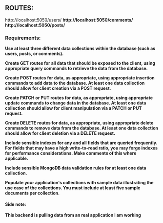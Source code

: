 ## ROUTES: 
http://localhost:5050/users/ <b>
http://localhost:5050/comments/ <b>
http://localhost:5050/posts/


### Requirements:
Use at least three different data collections within the database (such as users, posts, or comments).

Create GET routes for all data that should be exposed to the client, using appropriate query commands to retrieve the data from the database.

Create POST routes for data, as appropriate, using appropriate insertion commands to add data to the database. At least one data collection should allow for client creation via a POST request.

Create PATCH or PUT routes for data, as appropriate, using appropriate update commands to change data in the database. At least one data collection should allow for client manipulation via a PATCH or PUT request.

Create DELETE routes for data, as appropriate, using appropriate delete commands to remove data from the database. At least one data collection should allow for client deletion via a DELETE request.

Include sensible indexes for any and all fields that are queried frequently. For fields that may have a high write-to-read ratio, you may forgo indexes for performance considerations. Make comments of this where applicable.

Include sensible MongoDB data validation rules for at least one data collection.

Populate your application's collections with sample data illustrating the use case of the collections. You must include at least five sample documents per collection.

#### Side note: 
This backend is pulling data from an real application I am working

